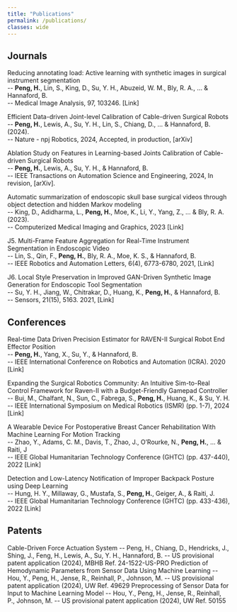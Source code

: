 ```yaml
---
title: "Publications"
permalink: /publications/
classes: wide
---
```


## Journals

Reducing annotating load: Active learning with synthetic images in surgical instrument segmentation  
  -- **Peng, H.**, Lin, S., King, D., Su, Y. H., Abuzeid, W. M., Bly, R. A., ... & Hannaford, B.   
  -- Medical Image Analysis, 97, 103246. [Link]  

Efficient Data-driven Joint-level Calibration of Cable-driven Surgical Robots  
  -- **Peng, H.**, Lewis, A., Su, Y. H., Lin, S., Chiang, D., … & Hannaford, B. (2024).   
  -- Nature - npj Robotics, 2024, Accepted, in production, [arXiv]  

Ablation Study on Features in Learning-based Joints Calibration of Cable-driven Surgical Robots  
  -- **Peng, H.**, Lewis, A., Su, Y. H., & Hannaford, B.   
  -- IEEE Transactions on Automation Science and Engineering, 2024, In revision, [arXiv].  

Automatic summarization of endoscopic skull base surgical videos through object detection and hidden Markov modeling  
  -- King, D., Adidharma, L., **Peng, H.**, Moe, K., Li, Y., Yang, Z., ... & Bly, R. A. (2023).   
  -- Computerized Medical Imaging and Graphics, 2023 [Link]  

J5. Multi-Frame Feature Aggregation for Real-Time Instrument Segmentation in Endoscopic Video  
  -- Lin, S., Qin, F., **Peng, H.**, Bly, R. A., Moe, K. S., & Hannaford, B.   
  -- IEEE Robotics and Automation Letters, 6(4), 6773-6780, 2021, [Link]  

J6. Local Style Preservation in Improved GAN-Driven Synthetic Image Generation for Endoscopic Tool Segmentation  
  -- Su, Y. H., Jiang, W., Chitrakar, D., Huang, K., **Peng, H.**, & Hannaford, B.   
  -- Sensors, 21(15), 5163. 2021, [Link]  

## Conferences

Real-time Data Driven Precision Estimator for RAVEN-II Surgical Robot End Effector Position  
  -- **Peng, H.**, Yang, X., Su, Y., & Hannaford, B.   
  -- IEEE International Conference on Robotics and Automation (ICRA). 2020 [Link]   

Expanding the Surgical Robotics Community: An Intuitive Sim-to-Real Control Framework for Raven-II with a Budget-Friendly Gamepad Controller  
  -- Bui, M., Chalfant, N., Sun, C., Fabrega, S., **Peng, H.**, Huang, K., & Su, Y. H.   
  -- IEEE International Symposium on Medical Robotics (ISMR) (pp. 1-7), 2024 [Link]  

A Wearable Device For Postoperative Breast Cancer Rehabilitation With Machine Learning For Motion Tracking  
  -- Zhao, Y., Adams, C. M., Davis, T., Zhao, J., O’Rourke, N., **Peng, H.**, ... & Raiti, J   
  -- IEEE Global Humanitarian Technology Conference (GHTC) (pp. 437-440), 2022 [Link]  

Detection and Low-Latency Notification of Improper Backpack Posture using Deep Learning  
  -- Hung, H. Y., Millaway, G., Mustafa, S., **Peng, H.**, Geiger, A., & Raiti, J.  
  -- IEEE Global Humanitarian Technology Conference (GHTC) (pp. 433-436), 2022 [Link]  

## Patents

Cable-Driven Force Actuation System 
-- Peng, H., Chiang, D., Hendricks, J., Shing, J., Feng, H., Lewis, A., Su, Y. H., Hannaford, B.
-- US provisional patent application (2024), MBHB Ref. 24-1522-US-PRO
Prediction of Hemodynamic Parameters from Sensor Data Using Machine Learning
-- Hou, Y., Peng, H., Jense, R., Reinhall, P., Johnson, M.
-- US provisional patent application (2024), UW Ref. 49629
Preprocessing of Sensor Data for Input to Machine Learning Model
-- Hou, Y., Peng, H., Jense, R., Reinhall, P., Johnson, M.
-- US provisional patent application (2024), UW Ref. 50155

